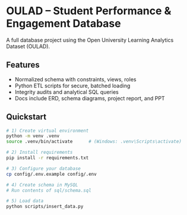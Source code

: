 # OULAD – Student Performance & Engagement Database

A full database project using the Open University Learning Analytics Dataset (OULAD).

## Features
- Normalized schema with constraints, views, roles
- Python ETL scripts for secure, batched loading
- Integrity audits and analytical SQL queries
- Docs include ERD, schema diagrams, project report, and PPT

## Quickstart
```bash
# 1) Create virtual environment
python -m venv .venv
source .venv/bin/activate      # (Windows: .venv\Scripts\activate)

# 2) Install requirements
pip install -r requirements.txt

# 3) Configure your database
cp config/.env.example config/.env

# 4) Create schema in MySQL
# Run contents of sql/schema.sql

# 5) Load data
python scripts/insert_data.py